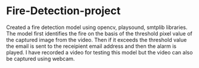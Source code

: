 # Fire-Detection-project
Created a fire detection model using opencv, playsound, smtplib libraries. The model first identifies the fire on the basis of the threshold pixel value of the captured image from the video. Then if it exceeds the threshold value the email is sent to the receipient email address and then the alarm is played. I have recorded a video for testing this model but the video can also be captured using webcam. 
